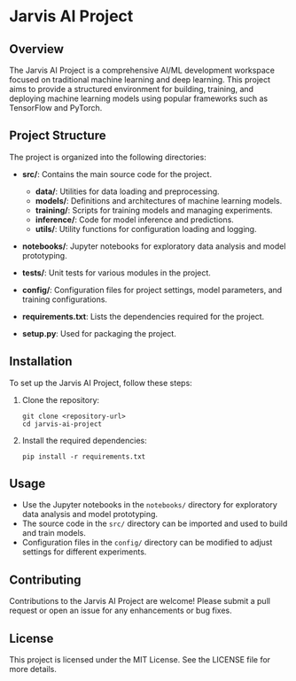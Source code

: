 # Jarvis AI Project

## Overview
The Jarvis AI Project is a comprehensive AI/ML development workspace focused on traditional machine learning and deep learning. This project aims to provide a structured environment for building, training, and deploying machine learning models using popular frameworks such as TensorFlow and PyTorch.

## Project Structure
The project is organized into the following directories:

- **src/**: Contains the main source code for the project.
  - **data/**: Utilities for data loading and preprocessing.
  - **models/**: Definitions and architectures of machine learning models.
  - **training/**: Scripts for training models and managing experiments.
  - **inference/**: Code for model inference and predictions.
  - **utils/**: Utility functions for configuration loading and logging.

- **notebooks/**: Jupyter notebooks for exploratory data analysis and model prototyping.

- **tests/**: Unit tests for various modules in the project.

- **config/**: Configuration files for project settings, model parameters, and training configurations.

- **requirements.txt**: Lists the dependencies required for the project.

- **setup.py**: Used for packaging the project.

## Installation
To set up the Jarvis AI Project, follow these steps:

1. Clone the repository:
   ```
   git clone <repository-url>
   cd jarvis-ai-project
   ```

2. Install the required dependencies:
   ```
   pip install -r requirements.txt
   ```

## Usage
- Use the Jupyter notebooks in the `notebooks/` directory for exploratory data analysis and model prototyping.
- The source code in the `src/` directory can be imported and used to build and train models.
- Configuration files in the `config/` directory can be modified to adjust settings for different experiments.

## Contributing
Contributions to the Jarvis AI Project are welcome! Please submit a pull request or open an issue for any enhancements or bug fixes.

## License
This project is licensed under the MIT License. See the LICENSE file for more details.